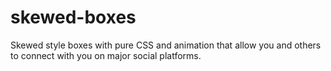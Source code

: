 # skewed-boxes
Skewed style boxes with pure CSS and animation that allow you and others to connect  with you on major social platforms. 
